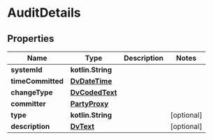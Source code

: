 
# AuditDetails

## Properties
Name | Type | Description | Notes
------------ | ------------- | ------------- | -------------
**systemId** | **kotlin.String** |  | 
**timeCommitted** | [**DvDateTime**](DvDateTime.md) |  | 
**changeType** | [**DvCodedText**](DvCodedText.md) |  | 
**committer** | [**PartyProxy**](PartyProxy.md) |  | 
**type** | **kotlin.String** |  |  [optional]
**description** | [**DvText**](DvText.md) |  |  [optional]



